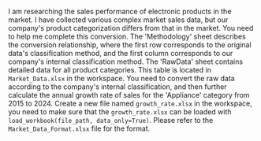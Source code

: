 I am researching the sales performance of electronic products in the market. I have collected various complex market sales data, but our company's product categorization differs from that in the market. You need to help me complete this conversion. The 'Methodology' sheet describes the conversion relationship, where the first row corresponds to the original data's classification method, and the first column corresponds to our company's internal classification method. The 'RawData' sheet contains detailed data for all product categories. This table is located in `Market_Data.xlsx` in the workspace. You need to convert the raw data according to the company's internal classification, and then further calculate the annual growth rate of sales for the 'Appliance' category from 2015 to 2024. Create a new file named `growth_rate.xlsx` in the workspace, you need to make sure that the `growth_rate.xlsx` can be loaded with `load_workbook(file_path, data_only=True)`. Please refer to the `Market_Data_Format.xlsx` file for the format.